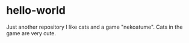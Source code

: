 # hello-world
Just another repository
I like cats and a game "nekoatume". Cats in the game are very cute.
